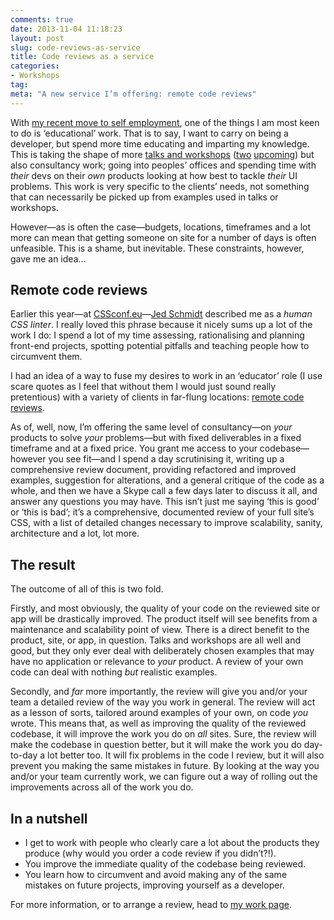 ```yaml
---
comments: true
date: 2013-11-04 11:18:23
layout: post
slug: code-reviews-as-service
title: Code reviews as a service
categories:
- Workshops
tag:
meta: "A new service I’m offering: remote code reviews"
---
```


With [my recent move to self employment](http://csswizardry.com/2013/10/lets-work-together/),
one of the things I am most keen to do is ‘educational’ work. That is to say, I
want to carry on being a developer, but spend more time educating and imparting
my knowledge. This is taking the shape of more [talks and workshops](http://csswizardry.com/speaking/)
([two](http://makedo.in/leeds/css-workshop/)
[upcoming](https://shop.smashingmagazine.com/smashing-workshop-planning-building-front-end-zurich.html))
but also consultancy work; going into peoples’ offices and spending time with
_their_ devs on their _own_ products looking at how best to tackle _their_ UI
problems. This work is very specific to the clients’ needs, not something that
can necessarily be picked up from examples used in talks or workshops.

However—as is often the case—budgets, locations, timeframes and a lot more can
mean that getting someone on site for a number of days is often unfeasible. This
is a shame, but inevitable. These constraints, however, gave me an idea…

## Remote code reviews

Earlier this year—at [CSSconf.eu](http://2013.cssconf.eu/)—[Jed Schmidt](https://twitter.com/jedschmidt)
described me as a <i>human CSS linter</i>. I really loved this phrase because it
nicely sums up a lot of the work I do: I spend a lot of my time assessing,
rationalising and planning front-end projects, spotting potential pitfalls and
teaching people how to circumvent them.

I had an idea of a way to fuse my desires to work in an ‘educator’ role (I use
scare quotes as I feel that without them I would just sound really pretentious)
with a variety of clients in far-flung locations: [remote code
reviews](http://csswizardry.com/work/#section:code-reviews).

As of, well, now, I’m offering the same level of consultancy—on _your_ products
to solve _your_ problems—but with fixed deliverables in a fixed timeframe and at
a fixed price. You grant me access to your codebase—however you see fit—and I
spend a day scrutinising it, writing up a comprehensive review document,
providing refactored and improved examples, suggestion for alterations, and a
general critique of the code as a whole, and then we have a Skype call a few
days later to discuss it all, and answer any questions you may have. This isn’t
just me saying ‘this is good’ or ‘this is bad’; it’s a comprehensive, documented
review of your full site’s CSS, with a list of detailed changes necessary to
improve scalability, sanity, architecture and a lot, lot more.

## The result

The outcome of all of this is two fold.

Firstly, and most obviously, the quality of your code on the reviewed site or
app will be drastically improved. The product itself will see benefits from a
maintenance and scalability point of view. There is a direct benefit to the
product, site, or app, in question. Talks and workshops are all well and good,
but they only ever deal with deliberately chosen examples that may have no
application or relevance to _your_ product. A review of your own code can deal
with nothing _but_ realistic examples.

Secondly, and _far_ more importantly, the review will give you and/or your team
a detailed review of the way you work in general. The review will act as a
lesson of sorts, tailored around examples of your own, on code _you_ wrote. This
means that, as well as improving the quality of the reviewed codebase, it will
improve the work you do on _all_ sites. Sure, the review will make the codebase
in question better, but it will make the work you do day-to-day a lot better
too. It will fix problems in the code I review, but it will also prevent you
making the same mistakes in future. By looking at the way you and/or your team
currently work, we can figure out a way of rolling out the improvements across
all of the work you do.

## In a nutshell

* I get to work with people who clearly care a lot about the products they
  produce (why would you order a code review if you didn’t?!).
* You improve the immediate quality of the codebase being reviewed.
* You learn how to circumvent and avoid making any of the same mistakes on
  future projects, improving yourself as a developer.

For more information, or to arrange a review, head to [my work
page](http://csswizardry.com/work/).
